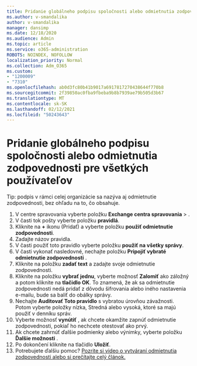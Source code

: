 ```yaml
---
title: Pridanie globálneho podpisu spoločnosti alebo odmietnutia zodpovednosti pre všetkých používateľov
ms.author: v-smandalika
author: v-smandalika
manager: dansimp
ms.date: 12/18/2020
ms.audience: Admin
ms.topic: article
ms.service: o365-administration
ROBOTS: NOINDEX, NOFOLLOW
localization_priority: Normal
ms.collection: Adm_O365
ms.custom:
- "1200009"
- "7310"
ms.openlocfilehash: ab0d3fc80b41b9017a6917817270438644f770b8
ms.sourcegitcommit: 2f39850ac0fba9fbeba9b8b7939ae79b505d3b67
ms.translationtype: MT
ms.contentlocale: sk-SK
ms.lasthandoff: 02/12/2021
ms.locfileid: "50243643"
---
```

# <a name="add-a-global-company-signature-or-disclaimer-for-all-users"></a>Pridanie globálneho podpisu spoločnosti alebo odmietnutia zodpovednosti pre všetkých používateľov

Tip: podpis v rámci celej organizácie sa nazýva aj odmietnutie zodpovednosti, bez ohľadu na to, čo obsahuje.

1. V centre spravovania vyberte položku **Exchange centra spravovania**  >  .
2. V časti tok pošty vyberte položku **pravidlá**.
3. Kliknite na **+** ikonu (Pridať) a vyberte položku **použiť odmietnutie zodpovednosti**.
4. Zadajte názov pravidla.
5. V časti použiť toto pravidlo vyberte položku **použiť na všetky správy**.
6. V časti vykonať nasledovné, nechajte položku **Pripojiť vybraté odmietnutie zodpovednosti** .
7. Kliknite na položku **zadať text** a zadajte svoje odmietnutie zodpovednosti.
8. Kliknite na položku **vybrať jednu**, vyberte možnosť **Zalomiť** ako záložný a potom kliknite na **tlačidlo OK**. To znamená, že ak sa odmietnutie zodpovednosti nedá pridať z dôvodu šifrovania alebo iného nastavenia e-mailu, bude sa baliť do obálky správy.
9. Nechajte **Auditovať Toto pravidlo** s vybratou úrovňou závažnosti. Potom vyberte položky nízka, Stredná alebo vysoká, ktoré sa majú použiť v denníku správ.
10. Vyberte možnosť **vynútiť** , ak chcete okamžite zapnúť odmietnutie zodpovednosti, pokiaľ ho nechcete otestovať ako prvý.
11. Ak chcete zahrnúť ďalšie podmienky alebo výnimky, vyberte položku **Ďalšie možnosti** .
12. Po dokončení kliknite na tlačidlo **Uložiť**.
13. Potrebujete ďalšiu pomoc? [Pozrite si video o vytváraní odmietnutia zodpovednosti alebo si prečítajte celý článok.](https://support.office.com/article/2d75860f-c527-4352-a7f6-73eba54c0c72?wt.mc_id=Chat_GlobalSignature)